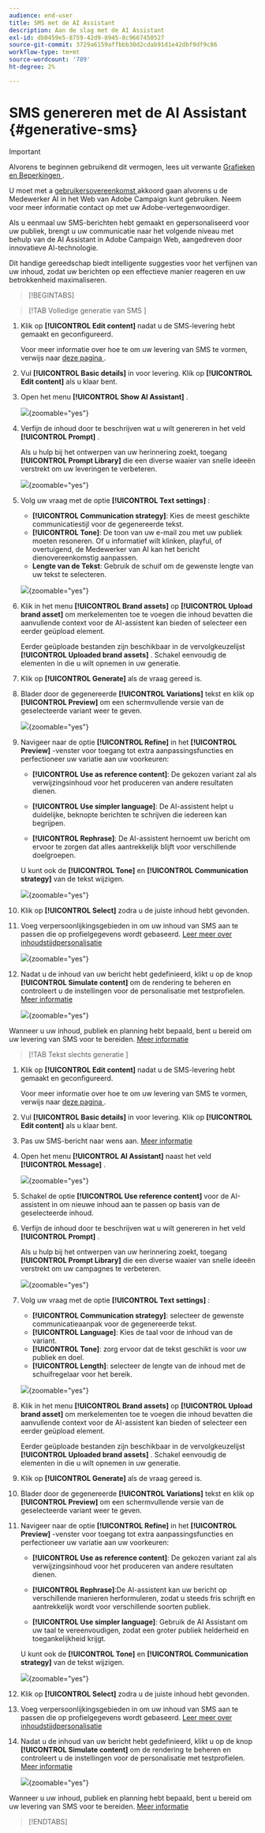```yaml
---
audience: end-user
title: SMS met de AI Assistant
description: Aan de slag met de AI Assistant
exl-id: db0459e5-8759-42d9-8945-8c9667450527
source-git-commit: 3729a6159affbbb30d2cdab91d1e42dbf9df9c86
workflow-type: tm+mt
source-wordcount: '789'
ht-degree: 2%

---
```


# SMS genereren met de AI Assistant {#generative-sms}

>[!IMPORTANT]
>
>Alvorens te beginnen gebruikend dit vermogen, lees uit verwante [ Grafieken en Beperkingen ](generative-gs.md#generative-guardrails).
></br>
>
>U moet met a [ gebruikersovereenkomst ](https://www.adobe.com/legal/licenses-terms/adobe-dx-gen-ai-user-guidelines.html) akkoord gaan alvorens u de Medewerker AI in het Web van Adobe Campaign kunt gebruiken. Neem voor meer informatie contact op met uw Adobe-vertegenwoordiger.

Als u eenmaal uw SMS-berichten hebt gemaakt en gepersonaliseerd voor uw publiek, brengt u uw communicatie naar het volgende niveau met behulp van de AI Assistant in Adobe Campaign Web, aangedreven door innovatieve AI-technologie.

Dit handige gereedschap biedt intelligente suggesties voor het verfijnen van uw inhoud, zodat uw berichten op een effectieve manier reageren en uw betrokkenheid maximaliseren.

>[!BEGINTABS]

>[!TAB  Volledige generatie van SMS ]

1. Klik op **[!UICONTROL Edit content]** nadat u de SMS-levering hebt gemaakt en geconfigureerd.

   Voor meer informatie over hoe te om uw levering van SMS te vormen, verwijs naar [ deze pagina ](../sms/create-sms.md).

1. Vul **[!UICONTROL Basic details]** in voor levering. Klik op **[!UICONTROL Edit content]** als u klaar bent.

1. Open het menu **[!UICONTROL Show AI Assistant]** .

   ![](assets/sms-genai-1.png){zoomable="yes"}

1. Verfijn de inhoud door te beschrijven wat u wilt genereren in het veld **[!UICONTROL Prompt]** .

   Als u hulp bij het ontwerpen van uw herinnering zoekt, toegang **[!UICONTROL Prompt Library]** die een diverse waaier van snelle ideeën verstrekt om uw leveringen te verbeteren.

   ![](assets/sms-genai-2.png){zoomable="yes"}

1. Volg uw vraag met de optie **[!UICONTROL Text settings]** :

   * **[!UICONTROL Communication strategy]**: Kies de meest geschikte communicatiestijl voor de gegenereerde tekst.
   * **[!UICONTROL Tone]**: De toon van uw e-mail zou met uw publiek moeten resoneren. Of u informatief wilt klinken, playful, of overtuigend, de Medewerker van AI kan het bericht dienovereenkomstig aanpassen.
   * **Lengte van de Tekst**: Gebruik de schuif om de gewenste lengte van uw tekst te selecteren.

   ![](assets/sms-genai-3.png){zoomable="yes"}

1. Klik in het menu **[!UICONTROL Brand assets]** op **[!UICONTROL Upload brand asset]** om merkelementen toe te voegen die inhoud bevatten die aanvullende context voor de AI-assistent kan bieden of selecteer een eerder geüpload element.

   Eerder geüploade bestanden zijn beschikbaar in de vervolgkeuzelijst **[!UICONTROL Uploaded brand assets]** . Schakel eenvoudig de elementen in die u wilt opnemen in uw generatie.

1. Klik op **[!UICONTROL Generate]** als de vraag gereed is.

1. Blader door de gegenereerde **[!UICONTROL Variations]** tekst en klik op **[!UICONTROL Preview]** om een schermvullende versie van de geselecteerde variant weer te geven.

   ![](assets/sms-genai-4.png){zoomable="yes"}

1. Navigeer naar de optie **[!UICONTROL Refine]** in het **[!UICONTROL Preview]** -venster voor toegang tot extra aanpassingsfuncties en perfectioneer uw variatie aan uw voorkeuren:

   * **[!UICONTROL Use as reference content]**: De gekozen variant zal als verwijzingsinhoud voor het produceren van andere resultaten dienen.

   * **[!UICONTROL Use simpler language]**: De AI-assistent helpt u duidelijke, beknopte berichten te schrijven die iedereen kan begrijpen.

   * **[!UICONTROL Rephrase]**: De AI-assistent hernoemt uw bericht om ervoor te zorgen dat alles aantrekkelijk blijft voor verschillende doelgroepen.

   U kunt ook de **[!UICONTROL Tone]** en **[!UICONTROL Communication strategy]** van de tekst wijzigen.

   ![](assets/sms-genai-5.png){zoomable="yes"}

1. Klik op **[!UICONTROL Select]** zodra u de juiste inhoud hebt gevonden.

1. Voeg verpersoonlijkingsgebieden in om uw inhoud van SMS aan te passen die op profielgegevens wordt gebaseerd. [ Leer meer over inhoudstijdpersonalisatie ](../personalization/personalize.md)

   ![](assets/sms-genai-5.png){zoomable="yes"}

1. Nadat u de inhoud van uw bericht hebt gedefinieerd, klikt u op de knop **[!UICONTROL Simulate content]** om de rendering te beheren en controleert u de instellingen voor de personalisatie met testprofielen. [Meer informatie](../preview-test/preview-content.md)

   ![](assets/sms-genai-6.png){zoomable="yes"}

Wanneer u uw inhoud, publiek en planning hebt bepaald, bent u bereid om uw levering van SMS voor te bereiden. [Meer informatie](../monitor/prepare-send.md)

>[!TAB  Tekst slechts generatie ]

1. Klik op **[!UICONTROL Edit content]** nadat u de SMS-levering hebt gemaakt en geconfigureerd.

   Voor meer informatie over hoe te om uw levering van SMS te vormen, verwijs naar [ deze pagina ](../sms/create-sms.md).

1. Vul **[!UICONTROL Basic details]** in voor levering. Klik op **[!UICONTROL Edit content]** als u klaar bent.

1. Pas uw SMS-bericht naar wens aan. [Meer informatie](../sms/content-sms.md)

1. Open het menu **[!UICONTROL AI Assistant]** naast het veld **[!UICONTROL Message]** .

   ![](assets/sms-text-1.png){zoomable="yes"}

1. Schakel de optie **[!UICONTROL Use reference content]** voor de AI-assistent in om nieuwe inhoud aan te passen op basis van de geselecteerde inhoud.

1. Verfijn de inhoud door te beschrijven wat u wilt genereren in het veld **[!UICONTROL Prompt]** .

   Als u hulp bij het ontwerpen van uw herinnering zoekt, toegang **[!UICONTROL Prompt Library]** die een diverse waaier van snelle ideeën verstrekt om uw campagnes te verbeteren.

   ![](assets/sms-text-2.png){zoomable="yes"}

1. Volg uw vraag met de optie **[!UICONTROL Text settings]** :

   * **[!UICONTROL Communication strategy]**: selecteer de gewenste communicatieaanpak voor de gegenereerde tekst.
   * **[!UICONTROL Language]**: Kies de taal voor de inhoud van de variant.
   * **[!UICONTROL Tone]**: zorg ervoor dat de tekst geschikt is voor uw publiek en doel.
   * **[!UICONTROL Length]**: selecteer de lengte van de inhoud met de schuifregelaar voor het bereik.

   ![](assets/sms-text-3.png){zoomable="yes"}

1. Klik in het menu **[!UICONTROL Brand assets]** op **[!UICONTROL Upload brand asset]** om merkelementen toe te voegen die inhoud bevatten die aanvullende context voor de AI-assistent kan bieden of selecteer een eerder geüpload element.

   Eerder geüploade bestanden zijn beschikbaar in de vervolgkeuzelijst **[!UICONTROL Uploaded brand assets]** . Schakel eenvoudig de elementen in die u wilt opnemen in uw generatie.

1. Klik op **[!UICONTROL Generate]** als de vraag gereed is.

1. Blader door de gegenereerde **[!UICONTROL Variations]** tekst en klik op **[!UICONTROL Preview]** om een schermvullende versie van de geselecteerde variant weer te geven.

1. Navigeer naar de optie **[!UICONTROL Refine]** in het **[!UICONTROL Preview]** -venster voor toegang tot extra aanpassingsfuncties en perfectioneer uw variatie aan uw voorkeuren:

   * **[!UICONTROL Use as reference content]**: De gekozen variant zal als verwijzingsinhoud voor het produceren van andere resultaten dienen.

   * **[!UICONTROL Rephrase]**:De AI-assistent kan uw bericht op verschillende manieren herformuleren, zodat u steeds fris schrijft en aantrekkelijk wordt voor verschillende soorten publiek.

   * **[!UICONTROL Use simpler language]**: Gebruik de AI Assistant om uw taal te vereenvoudigen, zodat een groter publiek helderheid en toegankelijkheid krijgt.

   U kunt ook de **[!UICONTROL Tone]** en **[!UICONTROL Communication strategy]** van de tekst wijzigen.

   ![](assets/sms-text-4.png){zoomable="yes"}

1. Klik op **[!UICONTROL Select]** zodra u de juiste inhoud hebt gevonden.

1. Voeg verpersoonlijkingsgebieden in om uw inhoud van SMS aan te passen die op profielgegevens wordt gebaseerd. [ Leer meer over inhoudstijdpersonalisatie ](../personalization/personalize.md)

1. Nadat u de inhoud van uw bericht hebt gedefinieerd, klikt u op de knop **[!UICONTROL Simulate content]** om de rendering te beheren en controleert u de instellingen voor de personalisatie met testprofielen. [Meer informatie](../preview-test/preview-content.md)

   ![](assets/sms-text-5.png){zoomable="yes"}

Wanneer u uw inhoud, publiek en planning hebt bepaald, bent u bereid om uw levering van SMS voor te bereiden. [Meer informatie](../monitor/prepare-send.md)

>[!ENDTABS]
